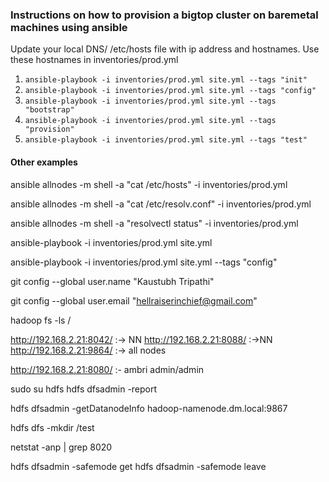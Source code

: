 ### Instructions on how to provision a bigtop cluster on baremetal machines using ansible


Update your local DNS/ /etc/hosts file with ip address and hostnames. Use these hostnames in inventories/prod.yml

1. `ansible-playbook -i inventories/prod.yml site.yml --tags "init"`
2. `ansible-playbook -i inventories/prod.yml site.yml --tags "config"`
3. `ansible-playbook -i inventories/prod.yml site.yml --tags "bootstrap"`
4. `ansible-playbook -i inventories/prod.yml site.yml --tags "provision"`
5. `ansible-playbook -i inventories/prod.yml site.yml --tags "test"`


#### Other examples

ansible allnodes -m shell -a "cat /etc/hosts" -i inventories/prod.yml

ansible allnodes -m shell -a "cat /etc/resolv.conf" -i inventories/prod.yml

ansible allnodes -m shell -a "resolvectl status" -i inventories/prod.yml

ansible-playbook -i inventories/prod.yml site.yml

ansible-playbook -i inventories/prod.yml site.yml --tags "config"



git config --global user.name "Kaustubh Tripathi"

git config --global user.email "hellraiserinchief@gmail.com"


hadoop fs -ls /

http://192.168.2.21:8042/ :-> NN
http://192.168.2.21:8088/  :->NN
http://192.168.2.21:9864/  :-> all nodes

http://192.168.2.21:8080/ :- ambri admin/admin

sudo su hdfs
hdfs dfsadmin -report

hdfs dfsadmin -getDatanodeInfo hadoop-namenode.dm.local:9867

hdfs dfs -mkdir /test


netstat -anp | grep 8020

 hdfs dfsadmin -safemode get
hdfs dfsadmin -safemode leave


